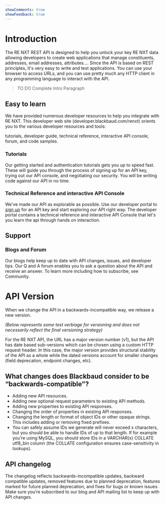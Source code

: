 ```yaml
---
showComments: true
showFeedback: true
---
```


# Introduction #
The RE NXT REST API is designed to help you unlock your key RE NXT data allowing developers to create web applications that manage constituents, addresses, email addresses, attributes....  Since the API is based on REST principles, it's very easy to write and test applications. You can use your browser to access URLs, and you can use pretty much any HTTP client in any programming language to interact with the API.


> TO DO  Complete Intro Paragraph

## Easy to learn

We have provided numerous developer resources to help you integrate with RE NXT.  This developer web site (developer.blackbaud.com/renxt) orients you to the various 
developer resources and tools:

tutorials, developer guide, technical reference, interactive API console, forum, and code samples.  

### Tutorials

Our getting started and authentication tutorials gets you up to speed fast.  These will guide you through the process of signing up for an API key, trying out our API console, and negotiating our security.    You will be writing code against our API in no time.  

### Technical Reference and interactive API Console
We've made our API as explorable as possible.  Use our developer portal to [sign up] for an API key and start exploring our API right way.  The developer portal contains a technical reference and interactive API Console that let's you learn the api through hands on interaction.

## Support

### Blogs and Forum
Our blogs help keep up to date with API changes, issues, and developer tips. Our Q and A forum enables you to ask a question about the API and receive an answer. To learn more including how to subscribe, see Community.     


# API Version

When we change the API in a backwards-incompatible way, we release a new  version.

*(Below represents some test verbiage for versioning and does not necessarily reflect the final versioning strategy)*

For the RE NXT API, the URL has a major version number (v1), but the API has date based sub-versions which can be chosen using a custom HTTP request header. In this case, the major version provides structural stability of the API as a whole while the dated versions account for smaller changes (field deprecation, endpoint changes, etc). 

## What changes does Blackbaud consider to be “backwards-compatible”? ##

- Adding new API resources.
- Adding new optional request parameters to existing API methods.
- Adding new properties to existing API responses.
- Changing the order of properties in existing API responses.
- Changing the length or format of object IDs or other opaque strings. This includes adding or removing fixed prefixes. 
- You can safely assume IDs we generate will never exceed x characters, but you should be able to handle IDs of up to that length. If for example you’re using MySQL, you should store IDs in a VARCHAR(x) COLLATE utf8_bin column (the COLLATE configuration ensures case-sensitivity in lookups).

## API changelog ##
The changelog reflects backwards-incompatible updates, backward compatible updates, removed features due to planned deprecation, features marked for future planned deprecation, and fixes for bugs or known issues. Make sure you’re subscribed to our blog and API mailing list to keep up with API changes.


[sign up]: https://bbbobbyearl.portal.azure-api.net/
